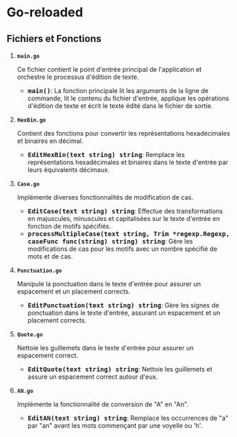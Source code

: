 # Go-reloaded

## Fichiers et Fonctions

1. **`main.go`**

    Ce fichier contient le point d'entrée principal de l'application et orchestre le processus d'édition de texte.

    - <span style="font-size:larger">**`main()`**</span>: La fonction principale lit les arguments de la ligne de commande, lit le contenu du fichier d'entrée, applique les opérations d'édition de texte et écrit le texte édité dans le fichier de sortie.

2. **`HexBin.go`**

    Contient des fonctions pour convertir les représentations hexadécimales et binaires en décimal.

    - <span style="font-size:larger">**`EditHexBin(text string) string`**</span>: Remplace les représentations hexadécimales et binaires dans le texte d'entrée par leurs équivalents décimaux.

3. **`Case.go`**

    Implémente diverses fonctionnalités de modification de cas.

    - <span style="font-size:larger">**`EditCase(text string) string`**</span>: Effectue des transformations en majuscules, minuscules et capitalisées sur le texte d'entrée en fonction de motifs spécifiés.
    - <span style="font-size:larger">**`processMultipleCase(text string, Trim *regexp.Regexp, caseFunc func(string) string) string`**</span>: Gère les modifications de cas pour les motifs avec un nombre spécifié de mots et de cas.

4. **`Punctuation.go`**

    Manipule la ponctuation dans le texte d'entrée pour assurer un espacement et un placement corrects.

    - <span style="font-size:larger">**`EditPunctuation(text string) string`**</span>: Gère les signes de ponctuation dans le texte d'entrée, assurant un espacement et un placement corrects.

5. **`Quote.go`**

    Nettoie les guillemets dans le texte d'entrée pour assurer un espacement correct.

    - <span style="font-size:larger">**`EditQuote(text string) string`**</span>: Nettoie les guillemets et assure un espacement correct autour d'eux.

6. **`AN.go`**

    Implémente la fonctionnalité de conversion de "A" en "An".

    - <span style="font-size:larger">**`EditAN(text string) string`**</span>: Remplace les occurrences de "a" par "an" avant les mots commençant par une voyelle ou 'h'.


